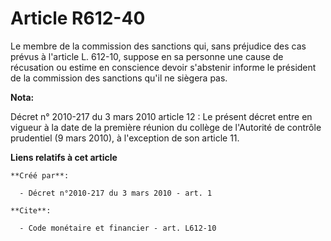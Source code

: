 # Article R612-40

Le membre de la commission des sanctions qui, sans préjudice des cas prévus à l'article L. 612-10, suppose en sa personne une
cause de récusation ou estime en conscience devoir s'abstenir informe le président de la commission des sanctions qu'il ne
siègera pas.

**Nota:**

Décret n° 2010-217 du 3 mars 2010 article 12 : Le présent décret entre en vigueur à la date de la première réunion du collège
de l'Autorité de contrôle prudentiel (9 mars 2010), à l'exception de son article 11.

**Liens relatifs à cet article**

	**Créé par**:

	  - Décret n°2010-217 du 3 mars 2010 - art. 1

	**Cite**:

	  - Code monétaire et financier - art. L612-10
